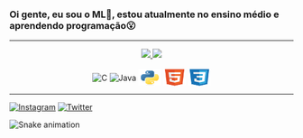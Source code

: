 ### Oi gente, eu sou o ML👋, estou atualmente no ensino médio e aprendendo programação😮
---

<div align="center">
  <a href="https://github.com/m4rcusml">
    <img height="200em" src="https://github-readme-stats.vercel.app/api?username=m4rcusml&show_icons=true&theme=radical&custom_title=Github+Stats+do+Pisca&count_private=true"/>
    <img height="200em" src="https://github-readme-stats.vercel.app/api/top-langs/?username=m4rcusml&theme=radical&custom_title=Linguagens+mais+usadas"/>
  </a>
</div>

<div align="center" style="display: inline_block"><br>
  <img align="center" alt="C" height="30" width="40" src="https://cdn.jsdelivr.net/gh/devicons/devicon/icons/c/c-original.svg"/>
  <img align="center" alt="Java" height="30" width="40" src="https://cdn.jsdelivr.net/gh/devicons/devicon/icons/java/java-original.svg"/>
  <img align="center" alt="Python" height="30" width="40" src="https://raw.githubusercontent.com/devicons/devicon/master/icons/python/python-original.svg"/>
  <img align="center" alt="HTML" height="30" width="40" src="https://raw.githubusercontent.com/devicons/devicon/master/icons/html5/html5-original.svg"/>
  <img align="center" alt="CSS" height="30" width="40" src="https://raw.githubusercontent.com/devicons/devicon/master/icons/css3/css3-original.svg"/>
<!--
  <img align="center" alt="Js" height="30" width="40" src="https://raw.githubusercontent.com/devicons/devicon/master/icons/javascript/javascript-plain.svg"/>
  <img align="center" alt="React" height="30" width="40" src="https://raw.githubusercontent.com/devicons/devicon/master/icons/react/react-original.svg"/>
-->
</div>

---

<div style="display: inline_block">
  <a href="https://www.instagram.com/m4rcusml/" target="_blank"><img alt="Instagram" src="https://img.shields.io/badge/Instagram-E4405F?style=for-the-badge&logo=instagram&logoColor=white"/></a>
  <a href="https://www.youtube.com/watch?v=dQw4w9WgXcQ" target="_blank"><img alt="Twitter" src="https://img.shields.io/badge/Twitter-1DA1F2?style=for-the-badge&logo=twitter&logoColor=white"/></a>
</div>

![Snake animation](https://github.com/m4rcusml/m4rcusml/blob/output/github-contribution-grid-snake.svg)
